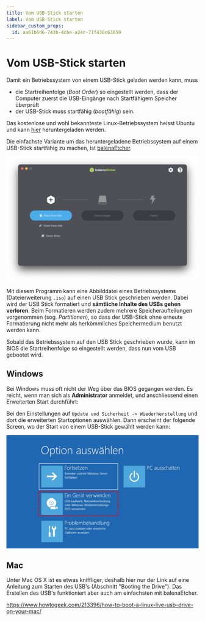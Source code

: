 ```yaml
---
title: Vom USB-Stick starten
label: Vom USB-Stick starten
sidebar_custom_props:
  id: aa61b6d6-743b-4cbe-a24c-71f430c63659
---
```


# Vom USB-Stick starten

Damit ein Betriebssystem von einem USB-Stick geladen werden kann, muss
- die Startreihenfolge (*Boot Order*) so eingestellt werden, dass der Computer zuerst die USB-Eingänge nach Startfähigem Speicher überprüft
- der USB-Stick muss startfähig (*bootfähig*) sein.

Das kostenlose und wohl bekannteste Linux-Betriebssystem heisst Ubuntu und kann [hier](https://ubuntu.com/download/desktop) heruntergeladen werden.

Die einfachste Variante um das heruntergeladene Betriebssystem auf einem USB-Stick startfähig zu machen, ist [balenaEtcher](https://www.balena.io/etcher/).

![balenaEtcher](images/balenaEtcher.png)

Mit diesem Programm kann eine Abbilddatei eines Betriebssystems (Dateierweiterung `.iso`) auf einen USB Stick geschrieben werden. Dabei wird der USB Stick formatiert und **sämtliche Inhalte des USBs gehen verloren**. Beim Formatieren werden zudem mehrere Speicheraufteilungen vorgenommen (sog. *Partitionen*), so dass der USB-Stick ohne erneute Formatierung nicht mehr als herkömmliches Speichermedium benutzt werden kann.

Sobald das Betriebssystem auf den USB Stick geschrieben wurde, kann im BIOS die Startreihenfolge so eingestellt werden, dass nun vom USB gebootet wird.

## Windows

Bei Windows muss oft nicht der Weg über das BIOS gegangen werden. Es reicht, wenn man sich als **Administrator** anmeldet, und anschliessend einen Erweiterten Start durchführt:

Bei den Einstellungen auf `Update und Sicherheit -> Wiederherstellung` und dort die erweiterten Startoptionen auswählen. Dann erscheint der folgende Screen, wo der Start von einem USB-Stick gewählt werden kann:

![](images/use-a-device.png)

## Mac

Unter Mac OS X ist es etwas kniffliger, deshalb hier nur der Link auf eine Anleitung zum Starten des USB's (Abschnitt "Booting the Drive"). Das Erstellen des USB's funktioniert aber auch am einfachsten mit balenaEtcher.

https://www.howtogeek.com/213396/how-to-boot-a-linux-live-usb-drive-on-your-mac/

